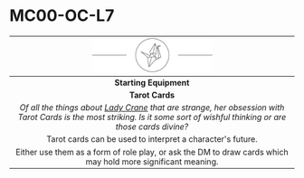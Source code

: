 # MC00-OC-L7

| <img src="../images/card-icons/lady-crane.png" height="60" /> |
|:---:|
| **Starting Equipment** |
| **Tarot Cards** |
| *Of all the things about [Lady Crane](../organisations/lady-crane.md) that are strange, her obsession with Tarot Cards is the most striking. Is it some sort of wishful thinking or are those cards divine?* |
| Tarot cards can be used to interpret a character's future. |
| Either use them as a form of role play, or ask the DM to draw cards which may hold more significant meaning.  |
